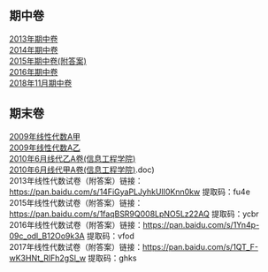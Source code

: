 ## 期中卷
[2013年期中卷](https://github.com/FengGuanxi/HDU-Experience/blob/master/%E5%AD%A6%E4%B9%A0/%E7%BA%BF%E6%80%A7%E4%BB%A3%E6%95%B0/%E8%AF%95%E5%8D%B7/2013%E5%B9%B4%E6%9C%9F%E4%B8%AD%E5%8D%B7.zip)</br>
[2014年期中卷](https://github.com/FengGuanxi/HDU-Experience/blob/master/%E5%AD%A6%E4%B9%A0/%E7%BA%BF%E6%80%A7%E4%BB%A3%E6%95%B0/%E8%AF%95%E5%8D%B7/2014%E5%B9%B4%E6%9C%9F%E4%B8%AD%E5%8D%B7.zip)</br>
[2015年期中卷(附答案)](https://github.com/FengGuanxi/HDU-Experience/blob/master/%E5%AD%A6%E4%B9%A0/%E7%BA%BF%E6%80%A7%E4%BB%A3%E6%95%B0/%E8%AF%95%E5%8D%B7/2015%E5%B9%B4%E6%9C%9F%E4%B8%AD%E5%8D%B7(%E9%99%84%E7%AD%94%E6%A1%88).zip)</br>
[2016年期中卷](https://github.com/FengGuanxi/HDU-Experience/blob/master/%E5%AD%A6%E4%B9%A0/%E7%BA%BF%E6%80%A7%E4%BB%A3%E6%95%B0/%E8%AF%95%E5%8D%B7/2016%E5%B9%B4%E6%9C%9F%E4%B8%AD%E5%8D%B7.zip)</br>
[2018年11月期中卷](https://github.com/FengGuanxi/HDU-Experience/blob/master/%E5%AD%A6%E4%B9%A0/%E7%BA%BF%E6%80%A7%E4%BB%A3%E6%95%B0/%E8%AF%95%E5%8D%B7/2018%E5%B9%B411%E6%9C%88%E6%9C%9F%E4%B8%AD%E5%8D%B7.zip)</br>
## 期末卷
[2009年线性代数A甲](https://github.com/FengGuanxi/HDU-Experience/blob/master/%E5%AD%A6%E4%B9%A0/%E7%BA%BF%E6%80%A7%E4%BB%A3%E6%95%B0/%E8%AF%95%E5%8D%B7/2009%E7%BA%BF%E6%80%A7%E4%BB%A3%E6%95%B0A%E7%94%B2.doc)</br>
[2009年线性代数A乙](https://github.com/FengGuanxi/HDU-Experience/blob/master/%E5%AD%A6%E4%B9%A0/%E7%BA%BF%E6%80%A7%E4%BB%A3%E6%95%B0/%E8%AF%95%E5%8D%B7/2009%E7%BA%BF%E6%80%A7%E4%BB%A3%E6%95%B0A%E4%B9%99.doc)</br>
[2010年6月线代乙A卷(信息工程学院)](https://github.com/FengGuanxi/HDU-Experience/blob/master/%E5%AD%A6%E4%B9%A0/%E7%BA%BF%E6%80%A7%E4%BB%A3%E6%95%B0/%E8%AF%95%E5%8D%B7/2010%E5%B9%B46%E6%9C%88%E7%BA%BF%E4%BB%A3%E4%B9%99A%E5%8D%B7(%E4%BF%A1%E6%81%AF%E5%B7%A5%E7%A8%8B%E5%AD%A6%E9%99%A2).doc)</br>
[2010年6月线代甲A卷(信息工程学院)](https://github.com/FengGuanxi/HDU-Experience/blob/master/%E5%AD%A6%E4%B9%A0/%E7%BA%BF%E6%80%A7%E4%BB%A3%E6%95%B0/%E8%AF%95%E5%8D%B7/2010%E5%B9%B46%E6%9C%88%E7%BA%BF%E4%BB%A3%E7%94%B2A%E5%8D%B7%EF%BC%88%E4%BF%A1%E6%81%AF%E5%B7%A5%E7%A8%8B%E5%AD%A6%E9%99%A2).doc)</br>
2013年线性代数试卷（附答案）链接：https://pan.baidu.com/s/14FiGyaPLJyhkUlI0Knn0kw 提取码：fu4e</br>
2015年线性代数试卷（附答案）链接：https://pan.baidu.com/s/1faqBSR9Q008LpNO5Lz22AQ 提取码：ycbr</br>
2016年线性代数试卷（附答案）链接：https://pan.baidu.com/s/1Yn4p-09c_odl_B12Oo9k3A 提取码：vfod</br>
2017年线性代数试卷（附答案）链接：https://pan.baidu.com/s/1QT_F-wK3HNt_RlFh2gSl_w  提取码：ghks 
